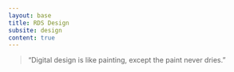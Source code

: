 ```yaml
---
layout: base
title: RDS Design
subsite: design
content: true
---
```


> “Digital design is like painting, except the paint never dries.”
